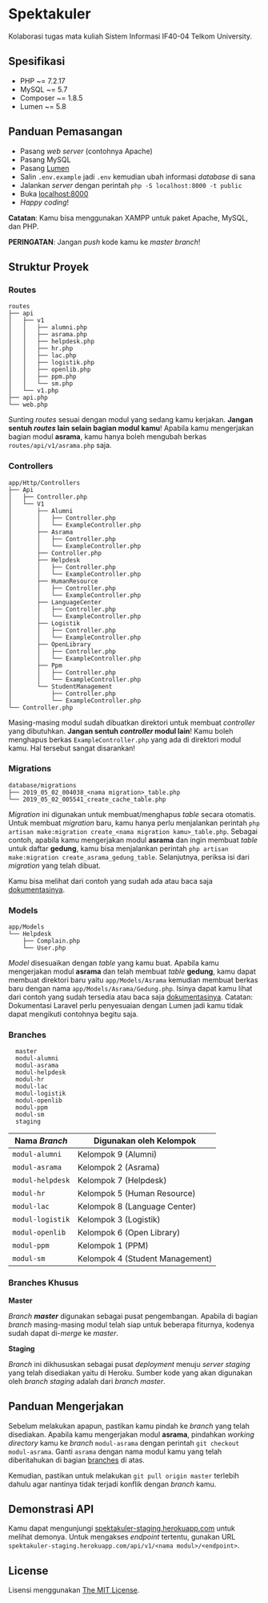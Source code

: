 # Spektakuler

Kolaborasi tugas mata kuliah Sistem Informasi IF40-04 Telkom University.

## Spesifikasi

* PHP ~= 7.2.17
* MySQL ~= 5.7
* Composer ~= 1.8.5
* Lumen ~= 5.8

## Panduan Pemasangan

* Pasang _web server_ (contohnya Apache)
* Pasang MySQL
* Pasang [Lumen](https://lumen.laravel.com/docs/5.8/installation)
* Salin `.env.example` jadi `.env` kemudian ubah informasi _database_ di sana
* Jalankan _server_ dengan perintah `php -S localhost:8000 -t public`
* Buka [localhost:8000](http://localhost:8000/)
* _Happy coding_!

**Catatan**: Kamu bisa menggunakan XAMPP untuk paket Apache, MySQL, dan PHP.

**PERINGATAN**: Jangan _push_ kode kamu ke _master branch_!

## Struktur Proyek

### Routes

```
routes
├── api
│   ├── v1
│   │   ├── alumni.php
│   │   ├── asrama.php
│   │   ├── helpdesk.php
│   │   ├── hr.php
│   │   ├── lac.php
│   │   ├── logistik.php
│   │   ├── openlib.php
│   │   ├── ppm.php
│   │   └── sm.php
│   └── v1.php
├── api.php
└── web.php
```

Sunting _routes_ sesuai dengan modul yang sedang kamu kerjakan.
**Jangan sentuh _routes_ lain selain bagian modul kamu**!
Apabila kamu mengerjakan bagian modul **asrama**, kamu hanya boleh mengubah berkas
`routes/api/v1/asrama.php` saja.

### Controllers

```
app/Http/Controllers
├── Api
│   ├── Controller.php
│   └── V1
│       ├── Alumni
│       │   ├── Controller.php
│       │   └── ExampleController.php
│       ├── Asrama
│       │   ├── Controller.php
│       │   └── ExampleController.php
│       ├── Controller.php
│       ├── Helpdesk
│       │   ├── Controller.php
│       │   └── ExampleController.php
│       ├── HumanResource
│       │   ├── Controller.php
│       │   └── ExampleController.php
│       ├── LanguageCenter
│       │   ├── Controller.php
│       │   └── ExampleController.php
│       ├── Logistik
│       │   ├── Controller.php
│       │   └── ExampleController.php
│       ├── OpenLibrary
│       │   ├── Controller.php
│       │   └── ExampleController.php
│       ├── Ppm
│       │   ├── Controller.php
│       │   └── ExampleController.php
│       └── StudentManagement
│           ├── Controller.php
│           └── ExampleController.php
└── Controller.php
```

Masing-masing modul sudah dibuatkan direktori untuk membuat _controller_ yang dibutuhkan.
**Jangan sentuh _controller_ modul lain**!
Kamu boleh menghapus berkas `ExampleController.php` yang ada di direktori modul kamu.
Hal tersebut sangat disarankan!

### Migrations

```
database/migrations
├── 2019_05_02_004038_<nama migration>_table.php
└── 2019_05_02_005541_create_cache_table.php
```

_Migration_ ini digunakan untuk membuat/menghapus _table_ secara otomatis.
Untuk membuat _migration_ baru, kamu hanya perlu menjalankan perintah
`php artisan make:migration create_<nama migration kamu>_table.php`.
Sebagai contoh, apabila kamu mengerjakan modul **asrama** dan ingin membuat _table_
untuk daftar **gedung**, kamu bisa menjalankan perintah
`php artisan make:migration create_asrama_gedung_table`.
Selanjutnya, periksa isi dari _migration_ yang telah dibuat.

Kamu bisa melihat dari contoh yang sudah ada atau baca saja
[dokumentasinya](https://laravel.com/docs/5.8/migrations).

### Models

```
app/Models
└── Helpdesk
    ├── Complain.php
    └── User.php
```

_Model_ disesuaikan dengan _table_ yang kamu buat. Apabila kamu mengerjakan modul
**asrama** dan telah membuat _table_ **gedung**, kamu dapat membuat direktori baru
yaitu `app/Models/Asrama` kemudian membuat berkas baru dengan nama `app/Models/Asrama/Gedung.php`.
Isinya dapat kamu lihat dari contoh yang sudah tersedia atau baca saja
[dokumentasinya](https://laravel.com/docs/5.8/eloquent).
Catatan: Dokumentasi Laravel perlu penyesuaian dengan Lumen jadi kamu tidak dapat
mengikuti contohnya begitu saja.

### Branches

```
  master
  modul-alumni
  modul-asrama
  modul-helpdesk
  modul-hr
  modul-lac
  modul-logistik
  modul-openlib
  modul-ppm
  modul-sm
  staging
```

| Nama _Branch_    | Digunakan oleh Kelompok         |
|------------------|---------------------------------|
| `modul-alumni`   | Kelompok 9 (Alumni)             |
| `modul-asrama`   | Kelompok 2 (Asrama)             |
| `modul-helpdesk` | Kelompok 7 (Helpdesk)           |
| `modul-hr`       | Kelompok 5 (Human Resource)     |
| `modul-lac`      | Kelompok 8 (Language Center)    |
| `modul-logistik` | Kelompok 3 (Logistik)           |
| `modul-openlib`  | Kelompok 6 (Open Library)       |
| `modul-ppm`      | Kelompok 1 (PPM)                |
| `modul-sm`       | Kelompok 4 (Student Management) |

### Branches Khusus

**Master**

_Branch_ **_master_** digunakan sebagai pusat pengembangan.
Apabila di bagian _branch_ masing-masing modul telah siap untuk beberapa
fiturnya, kodenya sudah dapat di-_merge_ ke _master_.

**Staging**

_Branch_ ini dikhususkan sebagai pusat _deployment_ menuju _server staging_
yang telah disediakan yaitu di Heroku. Sumber kode yang akan digunakan
oleh _branch_ _staging_ adalah dari _branch_ _master_.

## Panduan Mengerjakan

Sebelum melakukan apapun, pastikan kamu pindah ke _branch_ yang telah disediakan.
Apabila kamu mengerjakan modul **asrama**, pindahkan _working directory_ kamu
ke _branch_ `modul-asrama` dengan perintah `git checkout modul-asrama`.
Ganti `asrama` dengan nama modul kamu yang telah diberitahukan di bagian
[branches](#branches) di atas.

Kemudian, pastikan untuk melakukan `git pull origin master` terlebih dahulu
agar nantinya tidak terjadi konflik dengan _branch_ kamu.

## Demonstrasi API

Kamu dapat mengunjungi [spektakuler-staging.herokuapp.com][1] untuk melihat
demonya. Untuk mengakses _endpoint_ tertentu, gunakan URL
`spektakuler-staging.herokuapp.com/api/v1/<nama modul>/<endpoint>`.

[1]: https://spektakuler-staging.herokuapp.com/

## License

Lisensi menggunakan [The MIT License](LICENSE).

